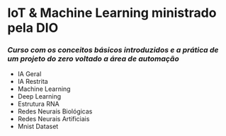 # IoT & Machine Learning ministrado pela DIO

### _Curso com os conceitos básicos introduzidos e a prática de um projeto do zero voltado a área de automação_

* IA Geral
* IA Restrita
* Machine Learning
* Deep Learning
* Estrutura RNA
* Redes Neurais Biológicas
* Redes Neurais Artificiais
* Mnist Dataset
